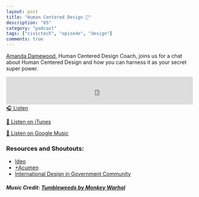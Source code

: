 ```yaml
---
layout: post
title: "Human Centered Design 👥"
description: "05"
category: "podcast"
tags: ["civictech", "episode", "design"]
comments: true
---
```

[Amanda Damewood](https://twitter.com/AmandaDamewood), Human Centered Design Coach, joins us for a chat about Human Centered Design and how you can harness it as your secret super power.

<iframe width="100%" height="75" scrolling="no" frameborder="no" allow="autoplay" src="https://w.soundcloud.com/player/?url=https%3A//api.soundcloud.com/tracks/433789311%3Fsecret_token%3Ds-sMGlS&color=%23ff5500&auto_play=false&hide_related=false&show_comments=true&show_user=true&show_reposts=false&show_teaser=true&visual=true"></iframe>
<a href="https://soundcloud.com/user-227289754/s01e04-human-centered-design" target="_blank">🎧 Listen</a>

[📱 Listen on iTunes](https://itunes.apple.com/us/podcast/civic-tech-chat/id1350640468?mt=2)

[📱 Listen on Google Music](https://play.google.com/music/listen?u=0#/ps/I2inksjzzzmbxhg5wbojr624doa)

### Resources and Shoutouts:
- [Ideo](https://www.ideo.org)
- [+Acumen](https://www.plusacumen.org)
- [International Design in Government Community](https://designnotes.blog.gov.uk/2017/12/11/growing-the-international-design-in-government-community/)

##### Music Credit: [Tumbleweeds by Monkey Warhol](http://freemusicarchive.org/music/Monkey_Warhol/Lonely_Hearts_Challenge/Monkey_Warhol_-_Tumbleweeds)